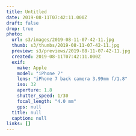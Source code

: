 ```yaml
---
title: Untitled
date: 2019-08-11T07:42:11.000Z
draft: false
drop: true
photo:
  url: s3/images/2019-08-11-07-42-11.jpg
  thumb: s3/thumbs/2019-08-11-07-42-11.jpg
  preview: s3/previews/2019-08-11-07-42-11.jpg
  created: 2019-08-11T07:42:11.000Z
  exif:
    make: Apple
    model: "iPhone 7"
    lens: "iPhone 7 back camera 3.99mm f/1.8"
    iso: 32
    aperture: 1.8
    shutter_speed: 1/30
    focal_length: "4.0 mm"
    gps: null
  title: null
  caption: null
links: []
---
```

